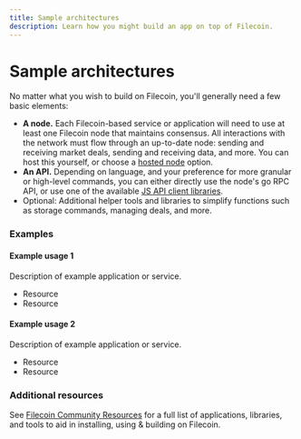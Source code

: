 ```yaml
---
title: Sample architectures
description: Learn how you might build an app on top of Filecoin.
---
```


# Sample architectures

No matter what you wish to build on Filecoin, you'll generally need a few basic elements:

- **A node.** Each Filecoin-based service or application will need to use at least one Filecoin node that maintains consensus. All interactions with the network must flow through an up-to-date node: sending and receiving market deals, sending and receiving data, and more. You can host this yourself, or choose a [hosted node](../start-building/interacting-with-the-network.md) option.
- **An API.** Depending on language, and your preference for more granular or high-level commands, you can either directly use the node's go RPC API, or use one of the available [JS API client libraries](../developer-tools/wallets-signing-tools-api-clients.md#api-clients.md).
- Optional: Additional helper tools and libraries to simplify functions such as storage commands, managing deals, and more.

### Examples

#### Example usage 1

Description of example application or service.

- Resource
- Resource

#### Example usage 2

Description of example application or service.

- Resource
- Resource

### Additional resources

See [Filecoin Community Resources](https://github.com/filecoin-project/docs/wiki#community-resources) for a full list of applications, libraries, and tools to aid in installing, using & building on Filecoin.
